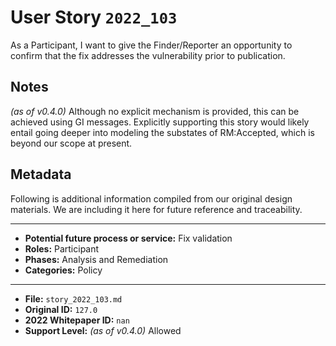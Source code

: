 
# User Story `2022_103` #

<!-- story-start -->As a Participant, I want to give the Finder/Reporter an opportunity to confirm that the fix addresses the vulnerability prior to publication.<!-- story-end -->

## Notes ##

*(as of v0.4.0)*
Although no explicit mechanism is provided, this can be achieved using GI messages. Explicitly supporting this story would likely entail going deeper into modeling the substates of RM:Accepted, which is beyond our scope at present.


## Metadata ##

Following is additional information compiled from our original design materials.
We are including it here for future reference and traceability.

---

- **Potential future process or service:** Fix validation
- **Roles:** Participant
- **Phases:** Analysis and Remediation
- **Categories:** Policy

---

- **File:** `story_2022_103.md`
- **Original ID:** `127.0`
- **2022 Whitepaper ID:** `nan`
- **Support Level:** *(as of v0.4.0)* Allowed
